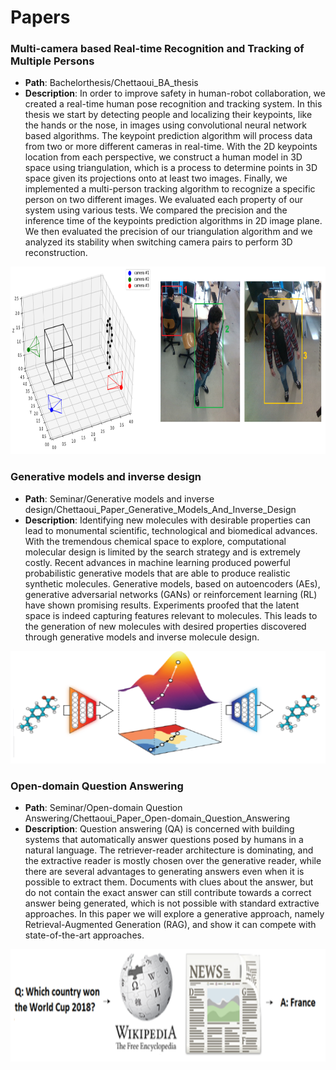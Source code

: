 # Papers

### Multi-camera based Real-time Recognition and Tracking of Multiple Persons
- __Path__: Bachelorthesis/Chettaoui_BA_thesis  
- __Description__: In order to improve safety in human-robot collaboration, we created a real-time human pose recognition and tracking system. In this thesis we start by detecting people and localizing their keypoints, like the hands or the nose, in images using convolutional neural network based algorithms. The keypoint prediction algorithm will process data from two or more different cameras in real-time. With the 2D keypoints location from each perspective, we construct a human model in 3D space using triangulation, which is a process to determine points in 3D space given its projections onto at least two images. Finally, we implemented a multi-person tracking algorithm to recognize a specific person on two different images. We evaluated each property of our system using various tests. We compared the precision and the inference time of the keypoints prediction algorithms in 2D image plane. We then evaluated the precision of our triangulation algorithm and we analyzed its stability when switching camera pairs to perform 3D reconstruction.


<p align="center">
  <img width="800" height="300" src="images/BA.png">
</p>


### Generative models and inverse design
- __Path__: Seminar/Generative models and inverse design/Chettaoui_Paper_Generative_Models_And_Inverse_Design  
- __Description__: Identifying new molecules with desirable properties can lead to monumental scientific, technological
and biomedical advances. With the tremendous chemical space to explore, computational
molecular design is limited by the search strategy and is extremely costly. Recent
advances in machine learning produced powerful probabilistic generative models that are able
to produce realistic synthetic molecules. Generative models, based on autoencoders (AEs),
generative adversarial networks (GANs) or reinforcement learning (RL) have shown promising
results. Experiments proofed that the latent space is indeed capturing features relevant to
molecules. This leads to the generation of new molecules with desired properties discovered
through generative models and inverse molecule design.

<p align="center">
  <img width="550" height="180" src="images/GMID.png">
</p>

### Open-domain Question Answering
- __Path__: Seminar/Open-domain Question Answering/Chettaoui_Paper_Open-domain_Question_Answering  
- __Description__: Question answering (QA) is concerned with building systems that automatically answer
questions posed by humans in a natural language.
The retriever-reader architecture is dominating,
and the extractive reader is mostly chosen
over the generative reader, while there are
several advantages to generating answers even
when it is possible to extract them. Documents
with clues about the answer, but do not contain
the exact answer can still contribute towards a
correct answer being generated, which is not
possible with standard extractive approaches.
In this paper we will explore a generative approach,
namely Retrieval-Augmented Generation
(RAG), and show it can compete with
state-of-the-art approaches.

<p align="center">
  <img width="550" height="180" src="images/QA.png">
</p>

